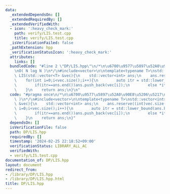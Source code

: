 ```yaml
---
data:
  _extendedDependsOn: []
  _extendedRequiredBy: []
  _extendedVerifiedWith:
  - icon: ':heavy_check_mark:'
    path: verify/LIS.test.cpp
    title: verify/LIS.test.cpp
  _isVerificationFailed: false
  _pathExtension: hpp
  _verificationStatusIcon: ':heavy_check_mark:'
  attributes:
    links: []
  bundledCode: "#line 2 \"DP/LIS.hpp\"\n/*\n\u6700\u9577\u5897\u52A0\u90E8\u5206\u5217\
    \nO( N log N )\n*/\n#include<vector>\n\ntemplate<typename T>\nstd::vector<int>\
    \ LIS(std::vector<T> &vec){\n    std::vector<int> ans;\n    ans.reserve((int)vec.size());\n\
    \    for(int i=0;i<vec.size();i++){\n        auto itr = std::lower_bound(ans.begin(),ans.end(),vec[i]);\n\
    \        if(itr==ans.end())ans.push_back(vec[i]);\n        else *itr=vec[i];\n\
    \    }\n    return ans;\n}\n"
  code: "#pragma once\n/*\n\u6700\u9577\u5897\u52A0\u90E8\u5206\u5217\nO( N log N\
    \ )\n*/\n#include<vector>\n\ntemplate<typename T>\nstd::vector<int> LIS(std::vector<T>\
    \ &vec){\n    std::vector<int> ans;\n    ans.reserve((int)vec.size());\n    for(int\
    \ i=0;i<vec.size();i++){\n        auto itr = std::lower_bound(ans.begin(),ans.end(),vec[i]);\n\
    \        if(itr==ans.end())ans.push_back(vec[i]);\n        else *itr=vec[i];\n\
    \    }\n    return ans;\n}"
  dependsOn: []
  isVerificationFile: false
  path: DP/LIS.hpp
  requiredBy: []
  timestamp: '2024-02-25 22:18:52+09:00'
  verificationStatus: LIBRARY_ALL_AC
  verifiedWith:
  - verify/LIS.test.cpp
documentation_of: DP/LIS.hpp
layout: document
redirect_from:
- /library/DP/LIS.hpp
- /library/DP/LIS.hpp.html
title: DP/LIS.hpp
---
```

